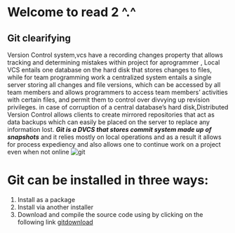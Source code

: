 # Welcome to read 2 ^.^

##  Git clearifying 
Version Control system,vcs have a recording changes property that allows tracking and determining mistakes within project 
for aprogrammer , Local VCS entails one database on the hard disk that stores changes to files, while for team programming work a centralized system entails a single server storing all changes and file versions, which can be accessed by all team members and allows programmers to access team members’ activities with certain files,
and permit them to control over divvying up revision privileges.
in case of corruption of a central database’s hard disk,Distributed Version Control allows clients to create mirrored repositories that act as data backups which can easily be placed on the server to replace any information lost.
***Git is a DVCS that stores commit system made up of snapshots*** and it relies mostly on local operations and as a result it allows for process expediency and also allows one to continue work on a project even when not online 
![git](https://www.qsstechnosoft.com/wp-content/uploads/2019/05/Distributed-Version-Control-Banner-min-1-1024x512.png)
# Git can be installed in three ways:
 1) Install as a package
 2) Install via another installer
 3) Download and compile the source code using by clicking on the following link
 [gitdownload](http://git-scm.com/download/win)
